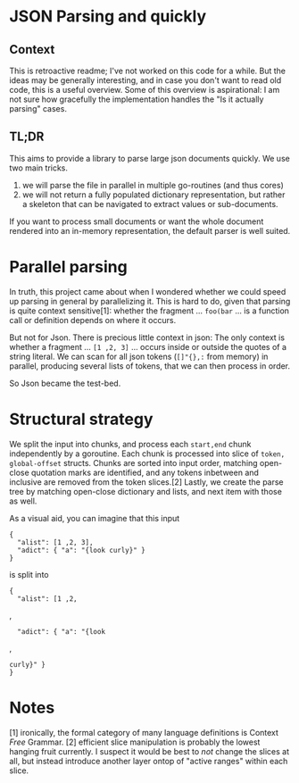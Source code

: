 JSON Parsing and quickly
========================

## Context

This is retroactive readme; I've not worked on this code for a while. But the ideas may be generally interesting, and in case you don't want to read old code, 
this is a useful overview. Some of this overview is aspirational: I am not sure how gracefully the implementation handles the "Is it actually parsing" cases.

## TL;DR

This aims to provide a library to parse large json documents quickly. 
We use two main tricks.

1. we will parse the file in parallel in multiple go-routines (and thus cores)
2. we will not return a fully populated dictionary representation, but rather a skeleton that can be navigated to extract values or sub-documents.

If you want to process small documents or want the whole document rendered into an in-memory representation, the default parser is well suited. 

# Parallel parsing

In truth, this project came about when I wondered whether we could speed up parsing in general by parallelizing it. 
This is hard to do, given that parsing is quite context sensitive[1]: whether the fragment ... `foo(bar` ... is a function call or definition depends on where it occurs. 

But not for Json. There is precious little context in json: The only context is whether a fragment ... ` [1 ,2, 3] ` ... occurs inside or outside the quotes of a string literal. 
We can scan for all json tokens (`[]"{},:` from memory) in parallel, producing several lists of tokens, that we can then process in order.

So Json became the test-bed.

# Structural strategy

We split the input into chunks, and process each `start,end` chunk independently by a goroutine. Each chunk is processed into slice of `token, global-offset` structs.
Chunks are sorted into input order, matching open-close quotation marks are identified, and any tokens inbetween and inclusive are removed from the token slices.[2]
Lastly, we create the parse tree by matching open-close dictionary and lists, and next item with those as well. 

As a visual aid, you can imagine that this input

```
{
  "alist": [1 ,2, 3],
  "adict": { "a": "{look curly}" }
}
```

is split into 

```
{
  "alist": [1 ,2,
```
,
``` 3],
  "adict": { "a": "{look
```
,
```
curly}" }
}
```



# Notes 
[1] ironically, the formal category of many language definitions is Context *Free* Grammar.
[2] efficient slice manipulation is probably the lowest hanging fruit currently. 
    I suspect it would be best to *not* change the slices at all, but instead introduce another layer ontop of "active ranges" within each slice. 
